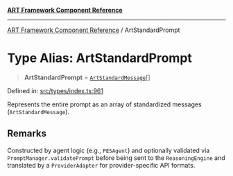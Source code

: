 [**ART Framework Component Reference**](../README.md)

***

[ART Framework Component Reference](../README.md) / ArtStandardPrompt

# Type Alias: ArtStandardPrompt

> **ArtStandardPrompt** = [`ArtStandardMessage`](../interfaces/ArtStandardMessage.md)[]

Defined in: [src/types/index.ts:961](https://github.com/hashangit/ART/blob/e4c184bd9ffa5ef078ee6a88704f24584b173411/src/types/index.ts#L961)

Represents the entire prompt as an array of standardized messages (`ArtStandardMessage`).

## Remarks

Constructed by agent logic (e.g., `PESAgent`) and optionally validated via
`PromptManager.validatePrompt` before being sent to the `ReasoningEngine` and
translated by a `ProviderAdapter` for provider-specific API formats.
